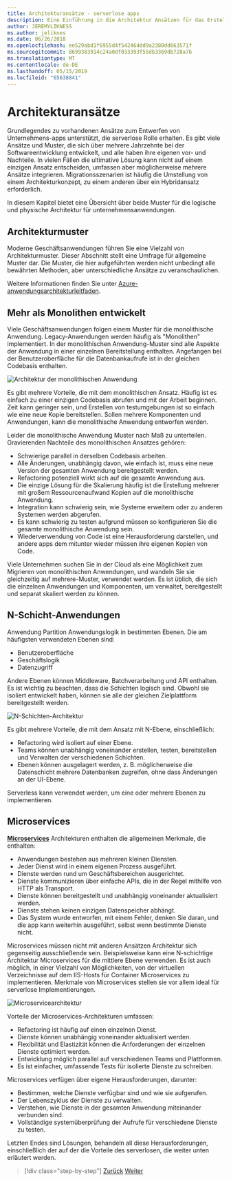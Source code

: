 ```yaml
---
title: Architekturansätze - serverlose apps
description: Eine Einführung in die Architektur Ansätzen für das Erstellen von Cloud-basierte unternehmensanwendungen, von N-schichtige Architekturen für die serverlose.
author: JEREMYLIKNESS
ms.author: jeliknes
ms.date: 06/26/2018
ms.openlocfilehash: ee529abd1f6955d4f542464dd9a2380dd663571f
ms.sourcegitcommit: 8699383914c24a0df033393f55db3369db728a7b
ms.translationtype: MT
ms.contentlocale: de-DE
ms.lasthandoff: 05/15/2019
ms.locfileid: "65638841"
---
```

# <a name="architecture-approaches"></a>Architekturansätze

Grundlegendes zu vorhandenen Ansätze zum Entwerfen von Unternehmens-apps unterstützt, die serverlose Rolle erhalten. Es gibt viele Ansätze und Muster, die sich über mehrere Jahrzehnte bei der Softwareentwicklung entwickelt, und alle haben ihre eigenen vor- und Nachteile. In vielen Fällen die ultimative Lösung kann nicht auf einem einzigen Ansatz entscheiden, umfassen aber möglicherweise mehrere Ansätze integrieren. Migrationsszenarien ist häufig die Umstellung von einem Architekturkonzept, zu einem anderen über ein Hybridansatz erforderlich.

In diesem Kapitel bietet eine Übersicht über beide Muster für die logische und physische Architektur für unternehmensanwendungen.

## <a name="architecture-patterns"></a>Architekturmuster

Moderne Geschäftsanwendungen führen Sie eine Vielzahl von Architekturmuster. Dieser Abschnitt stellt eine Umfrage für allgemeine Muster dar. Die Muster, die hier aufgeführten werden nicht unbedingt alle bewährten Methoden, aber unterschiedliche Ansätze zu veranschaulichen.

Weitere Informationen finden Sie unter [Azure-anwendungsarchitekturleitfaden](https://docs.microsoft.com/azure/architecture/guide/).

## <a name="monoliths"></a>Mehr als Monolithen entwickelt

Viele Geschäftsanwendungen folgen einem Muster für die monolithische Anwendung. Legacy-Anwendungen werden häufig als "Monolithen" implementiert. In der monolithischen Anwendung-Muster sind alle Aspekte der Anwendung in einer einzelnen Bereitstellung enthalten. Angefangen bei der Benutzeroberfläche für die Datenbankaufrufe ist in der gleichen Codebasis enthalten.

![Architektur der monolithischen Anwendung](./media/monolith-architecture.png)

Es gibt mehrere Vorteile, die mit dem monolithischen Ansatz. Häufig ist es einfach zu einer einzigen Codebasis abrufen und mit der Arbeit beginnen. Zeit kann geringer sein, und Erstellen von testumgebungen ist so einfach wie eine neue Kopie bereitstellen. Sollen mehrere Komponenten und Anwendungen, kann die monolithische Anwendung entworfen werden.

Leider die monolithische Anwendung Muster nach Maß zu unterteilen. Gravierenden Nachteile des monolithischen Ansatzes gehören:

* Schwierige parallel in derselben Codebasis arbeiten.
* Alle Änderungen, unabhängig davon, wie einfach ist, muss eine neue Version der gesamten Anwendung bereitgestellt werden.
* Refactoring potenziell wirkt sich auf die gesamte Anwendung aus.
* Die einzige Lösung für die Skalierung häufig ist die Erstellung mehrerer mit großem Ressourcenaufwand Kopien auf die monolithische Anwendung.
* Integration kann schwierig sein, wie Systeme erweitern oder zu anderen Systemen werden abgerufen.
* Es kann schwierig zu testen aufgrund müssen so konfigurieren Sie die gesamte monolithische Anwendung sein.
* Wiederverwendung von Code ist eine Herausforderung darstellen, und andere apps dem mitunter wieder müssen ihre eigenen Kopien von Code.

Viele Unternehmen suchen Sie in der Cloud als eine Möglichkeit zum Migrieren von monolithischen Anwendungen, und wandeln Sie sie gleichzeitig auf mehrere-Muster, verwendet werden. Es ist üblich, die sich die einzelnen Anwendungen und Komponenten, um verwaltet, bereitgestellt und separat skaliert werden zu können.

## <a name="n-layer-applications"></a>N-Schicht-Anwendungen

Anwendung Partition Anwendungslogik in bestimmten Ebenen. Die am häufigsten verwendeten Ebenen sind:

* Benutzeroberfläche
* Geschäftslogik
* Datenzugriff

Andere Ebenen können Middleware, Batchverarbeitung und API enthalten. Es ist wichtig zu beachten, dass die Schichten logisch sind. Obwohl sie isoliert entwickelt haben, können sie alle der gleichen Zielplattform bereitgestellt werden.

![N-Schichten-Architektur](./media/n-layer-architecture.png)

Es gibt mehrere Vorteile, die mit dem Ansatz mit N-Ebene, einschließlich:

* Refactoring wird isoliert auf einer Ebene.
* Teams können unabhängig voneinander erstellen, testen, bereitstellen und Verwalten der verschiedenen Schichten.
* Ebenen können ausgelagert werden, z. B. möglicherweise die Datenschicht mehrere Datenbanken zugreifen, ohne dass Änderungen an der UI-Ebene.

Serverless kann verwendet werden, um eine oder mehrere Ebenen zu implementieren.

## <a name="microservices"></a>Microservices

**[Microservices](https://docs.microsoft.com/azure/architecture/guide/architecture-styles/microservices)**  Architekturen enthalten die allgemeinen Merkmale, die enthalten:

* Anwendungen bestehen aus mehreren kleinen Diensten.
* Jeder Dienst wird in einem eigenen Prozess ausgeführt.
* Dienste werden rund um Geschäftsbereichen ausgerichtet.
* Dienste kommunizieren über einfache APIs, die in der Regel mithilfe von HTTP als Transport.
* Dienste können bereitgestellt und unabhängig voneinander aktualisiert werden.
* Dienste stehen keinen einzigen Datenspeicher abhängt.
* Das System wurde entworfen, mit einem Fehler, denken Sie daran, und die app kann weiterhin ausgeführt, selbst wenn bestimmte Dienste nicht.

Microservices müssen nicht mit anderen Ansätzen Architektur sich gegenseitig ausschließende sein. Beispielsweise kann eine N-schichtige Architektur Microservices für die mittlere Ebene verwenden. Es ist auch möglich, in einer Vielzahl von Möglichkeiten, von der virtuellen Verzeichnisse auf dem IIS-Hosts für Container Microservices zu implementieren. Merkmale von Microservices stellen sie vor allem ideal für serverlose Implementierungen.

![Microservicearchitektur](./media/microservices-architecture.png)

Vorteile der Microservices-Architekturen umfassen:

* Refactoring ist häufig auf einen einzelnen Dienst.
* Dienste können unabhängig voneinander aktualisiert werden.
* Flexibilität und Elastizität können die Anforderungen der einzelnen Dienste optimiert werden.
* Entwicklung möglich parallel auf verschiedenen Teams und Plattformen.
* Es ist einfacher, umfassende Tests für isolierte Dienste zu schreiben.

Microservices verfügen über eigene Herausforderungen, darunter:

* Bestimmen, welche Dienste verfügbar sind und wie sie aufgerufen.
* Der Lebenszyklus der Dienste zu verwalten.
* Verstehen, wie Dienste in der gesamten Anwendung miteinander verbunden sind.
* Vollständige systemüberprüfung der Aufrufe für verschiedene Dienste zu testen.

Letzten Endes sind Lösungen, behandeln all diese Herausforderungen, einschließlich der auf der die Vorteile des serverlosen, die weiter unten erläutert werden.

>[!div class="step-by-step"]
>[Zurück](index.md)
>[Weiter](architecture-deployment-approaches.md)
